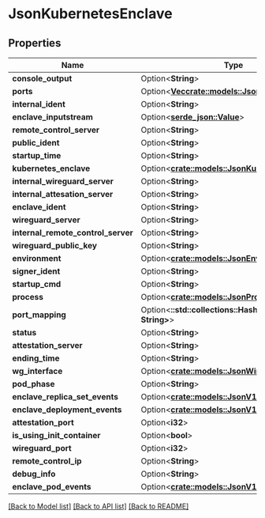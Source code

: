 # JsonKubernetesEnclave

## Properties

Name | Type | Description | Notes
------------ | ------------- | ------------- | -------------
**console_output** | Option<**String**> |  | [optional]
**ports** | Option<[**Vec<crate::models::JsonEnclavePort>**](json_EnclavePort.md)> |  | [optional]
**internal_ident** | Option<**String**> |  | [optional]
**enclave_inputstream** | Option<[**serde_json::Value**](.md)> |  | [optional]
**remote_control_server** | Option<**String**> |  | [optional]
**public_ident** | Option<**String**> |  | [optional]
**startup_time** | Option<**String**> |  | [optional]
**kubernetes_enclave** | Option<[**crate::models::JsonKubernetesEnclave**](json_KubernetesEnclave.md)> |  | [optional]
**internal_wireguard_server** | Option<**String**> |  | [optional]
**internal_attesation_server** | Option<**String**> |  | [optional]
**enclave_ident** | Option<**String**> |  | [optional]
**wireguard_server** | Option<**String**> |  | [optional]
**internal_remote_control_server** | Option<**String**> |  | [optional]
**wireguard_public_key** | Option<**String**> |  | [optional]
**environment** | Option<[**crate::models::JsonEnvironment**](json_Environment.md)> |  | [optional]
**signer_ident** | Option<**String**> |  | [optional]
**startup_cmd** | Option<**String**> |  | [optional]
**process** | Option<[**crate::models::JsonProcess**](json_Process.md)> |  | [optional]
**port_mapping** | Option<**::std::collections::HashMap<String, String>**> |  | [optional]
**status** | Option<**String**> |  | [optional]
**attestation_server** | Option<**String**> |  | [optional]
**ending_time** | Option<**String**> |  | [optional]
**wg_interface** | Option<[**crate::models::JsonWireguardInterface**](json_WireguardInterface.md)> |  | [optional]
**pod_phase** | Option<**String**> |  | [optional]
**enclave_replica_set_events** | Option<[**crate::models::JsonV1EventList**](json_V1EventList.md)> |  | [optional]
**enclave_deployment_events** | Option<[**crate::models::JsonV1EventList**](json_V1EventList.md)> |  | [optional]
**attestation_port** | Option<**i32**> |  | [optional]
**is_using_init_container** | Option<**bool**> |  | [optional]
**wireguard_port** | Option<**i32**> |  | [optional]
**remote_control_ip** | Option<**String**> |  | [optional]
**debug_info** | Option<**String**> |  | [optional]
**enclave_pod_events** | Option<[**crate::models::JsonV1EventList**](json_V1EventList.md)> |  | [optional]

[[Back to Model list]](../README.md#documentation-for-models) [[Back to API list]](../README.md#documentation-for-api-endpoints) [[Back to README]](../README.md)


